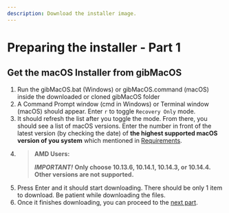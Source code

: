 ```yaml
---
description: Download the installer image.
---
```


# Preparing the installer - Part 1

## Get the macOS Installer from gibMacOS

1. Run the gibMacOS.bat \(Windows\) or gibMacOS.command \(macOS\) inside the downloaded or cloned gibMacOS folder
2. A Command Prompt window \(cmd in Windows\) or Terminal window \(macOS\) should appear. Enter `r` to toggle `Recovery Only` mode.
3. It should refresh the list after you toggle the mode. From there, you should see a list of macOS versions. Enter the number in front of the latest version \(by checking the date\) of **the highest supported macOS version of you system** which mentioned in [Requirements](get-started/untitled/#requirements).
4. > **AMD Users:**
   >
   > _**IMPORTANT!**_ **Only choose 10.13.6, 10.14.1, 10.14.3, or 10.14.4. Other versions are not supported.**
5. Press Enter and it should start downloading. There should be only 1 item to download. Be patient while downloading the files.
6. Once it finishes downloading, you can proceed to the [next part](preparing-the-installer-part-2/).



